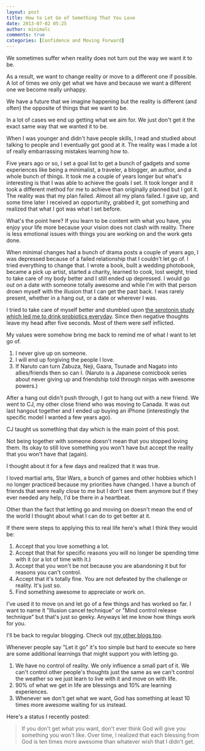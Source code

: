 ```yaml
---
layout: post
title: How to Let Go of Something That You Love
date: 2013-07-02 05:25
author: minimalc
comments: true
categories: [Confidence and Moving Forward]
---
```

We sometimes suffer when reality does not turn out the way we want it to be.

As a result, we want to change reality or move to a different one if possible. A lot of times we only get what we have and because we want a different one we become really unhappy.

We have a future that we imagine happening but the reality is different (and often) the opposite of things that we want to be.

In a lot of cases we end up getting what we aim for. We just don't get it the exact same way that we wanted it to be.

When I was younger and didn't have people skills, I read and studied about talking to people and I eventually got good at it. The reality was I made a lot of really embarrassing mistakes learning how to.

Five years ago or so, I set a goal list to get a bunch of gadgets and some experiences like being a minimalist, a traveler, a blogger, an author, and a whole bunch of things. It took me a couple of years longer but what's interesting is that I was able to achieve the goals I set. It took longer and it took a different method for me to achieve than originally planned but I got it. The reality was that my plan failed. Almost all my plans failed. I gave up, and some time later I received an opportunity, grabbed it, got something and realized that what I got was what I set before.

What's the point here? If you learn to be content with what you have, you enjoy your life more because your vision does not clash with reality. There is less emotional issues with things you are working on and the work gets done.

When minimal changes had a bunch of drama posts a couple of years ago, I was depressed because of a failed relationship that I couldn't let go of. I tried everything to change that. I wrote a book, built a wedding photobook, became a pick up artist, started a charity, learned to cook, lost weight, tried to take care of my body better and I still ended up depressed. I would go out on a date with someone totally awesome and while I'm with that person drown myself with the illusion that I can get the past back. I was rarely present, whether in a hang out, or a date or wherever I was.

I tried to take care of myself better and stumbled upon <a href="http://minimalchanges.com/how-to-break-depression">the serotonin study which led me to drink probiotics everyday</a>. Since then negative thoughts leave my head after five seconds. Most of them were self inflicted.

My values were somehow bring me back to remind me of what I want to let go of.
1. I never give up on someone.
2. I will end up forgiving the people I love.
3. If Naruto can turn Zabuza, Neji, Gaara, Tsunade and Nagato into allies/friends then so can I. (Naruto is a Japanese comicbook series about never giving up and friendship told through ninjas with awesome powers.)

After a hang out didn't push through, I got to hang out with a new friend. We went to CJ, my other close friend who was moving to Canada. It was out last hangout together and I ended up buying an iPhone (interestingly the specific model I wanted a few years ago).

CJ taught us something that day which is the main point of this post.

Not being together with someone doesn't mean that you stopped loving them. Its okay to still love something you won't have but accept the reality that you won't have that (again).

I thought about it for a few days and realized that it was true.

I loved martial arts, Star Wars, a bunch of games and other hobbies which I no longer practiced because my priorities have changed. I have a bunch of friends that were really close to me but I don't see them anymore but if they ever needed any help, I'd be there in a heartbeat.

Other than the fact that letting go and moving on doesn't mean the end of the world I thought about what I can do to get better at it.

If there were steps to applying this to real life here's what I think they would be:
1. Accept that you love something a lot.
2. Accept that that for specific reasons you will no longer be spending time with it (or a lot of time with it.)
3. Accept that you won't be not because you are abandoning it but for reasons you can't control.
4. Accept that it's totally fine. You are not defeated by the challenge or reality. It's just so.
5. Find something awesome to appreciate or work on.

I've used it to move on and let go of a few things and has worked so far. I want to name it "Illusion cancel technique" or "Mind control release technique" but that's just so geeky. Anyways let me know how things work for you.

I'll be back to regular blogging. Check out <a href="http://kevinolega.com/">my other blogs too</a>.

Whenever people say "Let it go" it's too simple but hard to execute so here are some additional learnings that might support you with letting go.
1. We have no control of reality. We only influence a small part of it. We can't control other people's thoughts just the same as we can't control the weather so we just learn to live with it and move on with life.
2. 90% of what we get in life are blessings and 10% are learning experiences.
3. Whenever we don't get what we want, God has something at least 10 times more awesome waiting for us instead.

Here's a status I recently posted:
<blockquote>If you don't get what you want, don't ever think God will give you something you won't like. Over time, I realized that each blessing from God is ten times more awesome than whatever wish that I didn't get.</blockquote>
